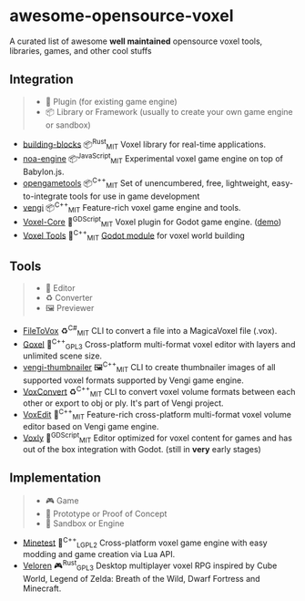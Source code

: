 # awesome-opensource-voxel
A curated list of awesome **well maintained** opensource voxel tools, libraries, games, and other cool stuffs

## Integration
> - 🔌 Plugin (for existing game engine)
> - 📦 Library or Framework (usually to create your own game engine or sandbox)

- [building-blocks](https://github.com/bonsairobo/building-blocks) 📦<sup>Rust</sup><sub>MIT</sub> Voxel library for real-time applications.
- [noa-engine](https://github.com/andyhall/noa) 📦<sup>JavaScript</sup><sub>MIT</sub> Experimental voxel game engine on top of Babylon.js.
- [opengametools](https://github.com/jpaver/opengametools) 📦<sup>C++</sup><sub>MIT</sub> Set of unencumbered, free, lightweight, easy-to-integrate tools for use in game development
- [vengi](https://mgerhardy.github.io/engine) 📦<sup>C++</sup><sub>MIT</sub> Feature-rich voxel game engine and tools.
- [Voxel-Core](https://github.com/ClarkThyLord/Voxel-Core) 🔌<sup>GDScript</sup><sub>MIT</sub> Voxel plugin for Godot game engine. ([demo](https://www.youtube.com/watch?v=d85DMiwnIFI&list=PLtHdpVR_yVIg-zcCmDxERhq4jh1RVxSTQ))
- [Voxel Tools](https://github.com/Zylann/godot_voxel) 🔌<sup>C++</sup><sub>MIT</sub> [Godot module][] for voxel world building

[Godot module]: https://docs.godotengine.org/en/stable/development/cpp/custom_modules_in_cpp.html

## Tools
> - 🎨 Editor
> - ♻️ Converter
> - 🖼️ Previewer

- [FileToVox](https://github.com/Zarbuz/FileToVox) ♻️<sup>C#</sup><sub>MIT</sub> CLI to convert a file into a MagicaVoxel file (.vox).
- [Goxel](https://goxel.xyz) 🎨<sup>C++</sup><sub>GPL3</sub> Cross-platform multi-format voxel editor with layers and unlimited scene size.
- [vengi-thumbnailer](vengi-thumbnailer) 🖼️<sup>C++</sup><sub>MIT</sub> CLI to create thumbnailer images of all supported voxel formats supported by Vengi game engine.
- [VoxConvert](https://mgerhardy.github.io/engine/voxconvert/Index) ♻️<sup>C++</sup><sub>MIT</sub> CLI to convert voxel volume formats between each other or export to obj or ply. It's part of Vengi project.
- [VoxEdit](https://mgerhardy.github.io/engine/voxedit/Index) 🎨<sup>C++</sup><sub>MIT</sub> Feature-rich cross-platform multi-format voxel volume editor based on Vengi game engine.
- [Voxly](https://github.com/ClarkThyLord/Voxly) 🎨<sup>GDScript</sup><sub>MIT</sub> Editor optimized for voxel content for games and has out of the box integration with Godot. (still in **very** early stages)

## Implementation
> - 🎮 Game
> - 🏏 Prototype or Proof of Concept
> - 🥪 Sandbox or Engine

- [Minetest](https://www.minetest.net) 🥪<sup>C++</sup><sub>LGPL2</sub> Cross-platform voxel game engine with easy modding and game creation via Lua API.
- [Veloren](https://veloren.net) 🎮<sup>Rust</sup><sub>GPL3</sub> Desktop multiplayer voxel RPG inspired by Cube World, Legend of Zelda: Breath of the Wild, Dwarf Fortress and Minecraft.
